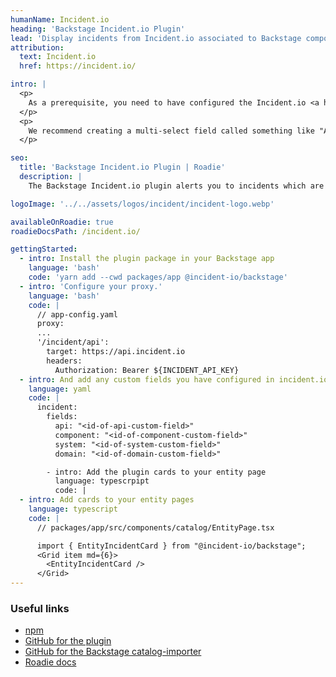 ```yaml
---
humanName: Incident.io
heading: 'Backstage Incident.io Plugin'
lead: 'Display incidents from Incident.io associated to Backstage components'
attribution:
  text: Incident.io
  href: https://incident.io/

intro: |
  <p>
    As a prerequisite, you need to have configured the Incident.io <a href="https://github.com/incident-io/catalog-importer">catalog-importer</a> to sync with your Backstage catalog. You can visit your incident.io dashboard to create a custom field that is powered by the Backstage Component catalog type.
  </p>
  <p>
    We recommend creating a multi-select field called something like "Affected services" or "Impacted components".
  </p>

seo:
  title: 'Backstage Incident.io Plugin | Roadie'
  description: |
    The Backstage Incident.io plugin alerts you to incidents which are affecting your production services, directly from within Backstage.

logoImage: '../../assets/logos/incident/incident-logo.webp'

availableOnRoadie: true
roadieDocsPath: /incident.io/

gettingStarted:
  - intro: Install the plugin package in your Backstage app
    language: 'bash'
    code: 'yarn add --cwd packages/app @incident-io/backstage'
  - intro: 'Configure your proxy.'
    language: 'bash'
    code: |
      // app-config.yaml
      proxy:
      ...
      '/incident/api':
        target: https://api.incident.io
        headers:
          Authorization: Bearer ${INCIDENT_API_KEY}
  - intro: And add any custom fields you have configured in incident.io in as well. If you have no custom fields you can omit this section, but if you do and they are not configued then the plugin will display an error.
    language: yaml
    code: |
      incident:
        fields:
          api: "<id-of-api-custom-field>"
          component: "<id-of-component-custom-field>"
          system: "<id-of-system-custom-field>"
          domain: "<id-of-domain-custom-field>"

        - intro: Add the plugin cards to your entity page
          language: typescrpipt
          code: |
  - intro: Add cards to your entity pages
    language: typescript
    code: |
      // packages/app/src/components/catalog/EntityPage.tsx

      import { EntityIncidentCard } from "@incident-io/backstage";
      <Grid item md={6}>
        <EntityIncidentCard />
      </Grid>
---
```


### Useful links

- [npm](https://www.npmjs.com/package/@incident-io/backstage)
- [GitHub for the plugin](https://github.com/incident-io/backstage-plugins)
- [GitHub for the Backstage catalog-importer](https://github.com/incident-io/catalog-importer)
- [Roadie docs](https://roadie.io/docs/integrations/incident.io/)
